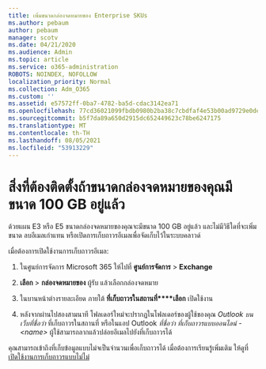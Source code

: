 ```yaml
---
title: เพิ่มขนาดกล่องจดหมายของ Enterprise SKUs
ms.author: pebaum
author: pebaum
manager: scotv
ms.date: 04/21/2020
ms.audience: Admin
ms.topic: article
ms.service: o365-administration
ROBOTS: NOINDEX, NOFOLLOW
localization_priority: Normal
ms.collection: Adm_O365
ms.custom: ''
ms.assetid: e57572ff-0ba7-4782-ba5d-cdac3142ea71
ms.openlocfilehash: 77cd36021099fbdb0980b2ba38c7cbdfaf4e53b00ad9729e0deb3396f88dd7e9
ms.sourcegitcommit: b5f7da89a650d2915dc652449623c78be6247175
ms.translationtype: MT
ms.contentlocale: th-TH
ms.lasthandoff: 08/05/2021
ms.locfileid: "53913229"
---
```

# <a name="what-to-do-if-your-mailbox-size-is-already-100gb"></a>สิ่งที่ต้องติดตั้งถ้าขนาดกล่องจดหมายของคุณมีขนาด 100 GB อยู่แล้ว

ด้วยแผน E3 หรือ E5 ขนาดกล่องจดหมายของคุณจะมีขนาด 100 GB อยู่แล้ว และไม่มีวิธีใดที่จะเพิ่มขนาด ลบอีเมลเก่าแทน หรือเปิดการเก็บถาวรอีเมลเพื่อจัดเก็บไว้ในระบบคลาวด์ 
  
เมื่อต้องการเปิดใช้งานการเก็บถาวรอีเมล:
  
1. ในศูนย์การจัดการ Microsoft 365 ให้ไปที่ **ศูนย์การจัดการ** \> **Exchange** 
    
2. **เลือก** \> **กล่องจดหมายของ** ผู้รับ แล้วเลือกกล่องจดหมาย 
    
3. ในบานหน้าต่างรายละเอียด ภายใต้ **ที่เก็บถาวรในสถานที่****เลือก** เปิดใช้งาน 
    
4. หลังจากผ่านไปสองสามนาที โฟลเดอร์ใหม่จะปรากฏในโฟลเดอร์ของผู้ใช้ของคุณ *Outlook บนเว็บที่ชื่อว่า* ที่เก็บถาวรในสถานที่ หรือในแอป Outlook *ที่ชื่อว่า ที่เก็บถาวรแบบออนไลน์ - \<name\>* ผู้ใช้สามารถลากแล้วปล่อยอีเมลไปยังที่เก็บถาวรได้ 
    
คุณสามารถเข้าถึงที่เก็บข้อมูลแบบไม่จเป็นจํานวนเพื่อเก็บถาวรได้ เมื่อต้องการเรียนรู้เพิ่มเติม ให้ดูที่[เปิดใช้งานการเก็บถาวรแบบไม่ไม่](https://docs.microsoft.com/microsoft-365/compliance/enable-unlimited-archiving)
  

